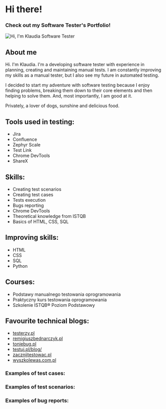 # Hi there!
### Check out my Software Tester's Portfolio!
![Hi, I'm Klaudia  Software Tester](https://github.com/KlaudiaZietarska/portfolio/assets/135587581/7cff28fc-b182-45b4-bcbc-a7a7aa439ce9)
## About me
Hi. I'm Klaudia. I'm a developing software tester with experience in planning, creating and maintaining manual tests. I am constantly improving my skills as a manual tester, but I also see my future in automated testing. 

I decided to start my adventure with software testing because I enjoy finding problems, breaking them down to their core elements and then helping to solve them. And, most importantly, I am good at it.

Privately, a lover of dogs, sunshine and delicious food.

## Tools used in testing:
* Jira
* Confluence
* Zephyr Scale
* Test Link
* Chrome DevTools
* ShareX

## Skills:
* Creating test scenarios
* Creating test cases
* Tests execution
* Bugs reporting
* Chrome DevTools
* Theoretical knowledge from ISTQB
* Basics of HTML, CSS, SQL

## Improving skills:
* HTML
* CSS
* SQL
* Python

## Courses:
* Podstawy manualnego testowania oprogramowania
* Praktyczny kurs testowania oprogramowania
* Szkolenie ISTQB® Poziom Podstawowy

## Favourite technical blogs:
* [testerzy.pl](https://testerzy.pl/)
* [remigiuszbednarczyk.pl](https://remigiuszbednarczyk.pl/)
* [toniebug.pl](https://www.toniebug.pl/)
* [testuj.pl/blog/](https://testuj.pl/blog/)
* [zacznijtestowac.pl](http://zacznijtestowac.pl/)
* [wyszkolewas.com.pl](https://www.wyszkolewas.com.pl/)

### Examples of test cases:

### Examples of test scenarios:

### Examples of bug reports:



